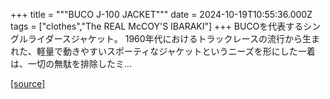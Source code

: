 +++
title = """BUCO J-100 JACKET"""
date = 2024-10-19T10:55:36.000Z
tags = ["clothes","The REAL McCOY'S IBARAKI"]
+++
BUCOを代表するシングルライダースジャケット。 1960年代におけるトラックレースの流行から生まれた、軽量で動きやすいスポーティなジャケットというニーズを形にした一着は、一切の無駄を排除したミ...

[[source]](https://the-realmccoys.ocnk.net/product/1065)
